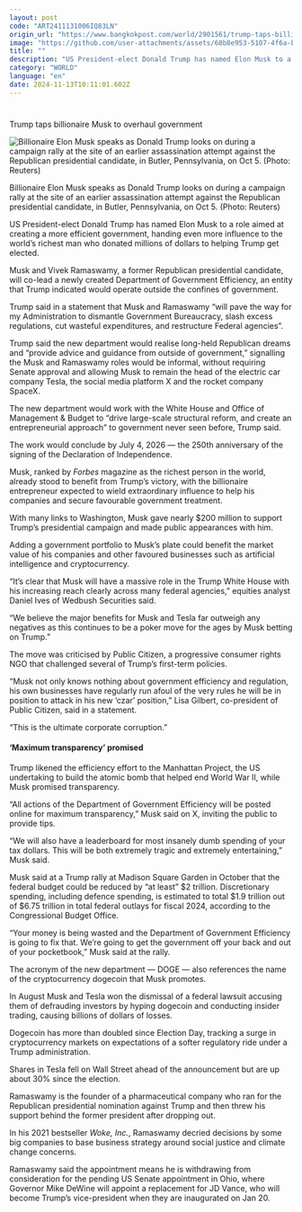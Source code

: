 ```yaml
---
layout: post
code: "ART2411131006IQ83LN"
origin_url: "https://www.bangkokpost.com/world/2901561/trump-taps-billionaire-musk-to-overhaul-government"
image: "https://github.com/user-attachments/assets/68b8e953-5107-4f6a-b60f-041786d023c0"
title: ""
description: "US President-elect Donald Trump has named Elon Musk to a role aimed at creating a more efficient government, handing even more influence to the world’s richest man who donated millions of dollars to helping Trump get elected."
category: "WORLD"
language: "en"
date: 2024-11-13T10:11:01.602Z
---
```


# 

Trump taps billionaire Musk to overhaul government

![Billionaire Elon Musk speaks as Donald Trump looks on during a campaign rally at the site of an earlier assassination attempt against the Republican presidential candidate, in Butler, Pennsylvania, on Oct 5. (Photo: Reuters)](https://github.com/user-attachments/assets/a7944700-cbeb-4189-b358-1b09575f3cbf)

Billionaire Elon Musk speaks as Donald Trump looks on during a campaign rally at the site of an earlier assassination attempt against the Republican presidential candidate, in Butler, Pennsylvania, on Oct 5. (Photo: Reuters)

US President-elect Donald Trump has named Elon Musk to a role aimed at creating a more efficient government, handing even more influence to the world’s richest man who donated millions of dollars to helping Trump get elected.

Musk and Vivek Ramaswamy, a former Republican presidential candidate, will co-lead a newly created Department of Government Efficiency, an entity that Trump indicated would operate outside the confines of government.

Trump said in a statement that Musk and Ramaswamy “will pave the way for my Administration to dismantle Government Bureaucracy, slash excess regulations, cut wasteful expenditures, and restructure Federal agencies”.

Trump said the new department would realise long-held Republican dreams and “provide advice and guidance from outside of government,” signalling the Musk and Ramaswamy roles would be informal, without requiring Senate approval and allowing Musk to remain the head of the electric car company Tesla, the social media platform X and the rocket company SpaceX.

The new department would work with the White House and Office of Management & Budget to “drive large-scale structural reform, and create an entrepreneurial approach” to government never seen before, Trump said.

The work would conclude by July 4, 2026 — the 250th anniversary of the signing of the Declaration of Independence.

Musk, ranked by _Forbes_ magazine as the richest person in the world, already stood to benefit from Trump’s victory, with the billionaire entrepreneur expected to wield extraordinary influence to help his companies and secure favourable government treatment.

With many links to Washington, Musk gave nearly $200 million to support Trump’s presidential campaign and made public appearances with him.

Adding a government portfolio to Musk’s plate could benefit the market value of his companies and other favoured businesses such as artificial intelligence and cryptocurrency.

“It’s clear that Musk will have a massive role in the Trump White House with his increasing reach clearly across many federal agencies,” equities analyst Daniel Ives of Wedbush Securities said.

“We believe the major benefits for Musk and Tesla far outweigh any negatives as this continues to be a poker move for the ages by Musk betting on Trump.”

The move was criticised by Public Citizen, a progressive consumer rights NGO that challenged several of Trump’s first-term policies.

“Musk not only knows nothing about government efficiency and regulation, his own businesses have regularly run afoul of the very rules he will be in position to attack in his new ‘czar’ position,” Lisa Gilbert, co-president of Public Citizen, said in a statement.

“This is the ultimate corporate corruption.”

#### ‘Maximum transparency’ promised

Trump likened the efficiency effort to the Manhattan Project, the US undertaking to build the atomic bomb that helped end World War II, while Musk promised transparency.

“All actions of the Department of Government Efficiency will be posted online for maximum transparency,” Musk said on X, inviting the public to provide tips.

“We will also have a leaderboard for most insanely dumb spending of your tax dollars. This will be both extremely tragic and extremely entertaining,” Musk said.

Musk said at a Trump rally at Madison Square Garden in October that the federal budget could be reduced by “at least” $2 trillion. Discretionary spending, including defence spending, is estimated to total $1.9 trillion out of $6.75 trillion in total federal outlays for fiscal 2024, according to the Congressional Budget Office.

“Your money is being wasted and the Department of Government Efficiency is going to fix that. We’re going to get the government off your back and out of your pocketbook,” Musk said at the rally.

The acronym of the new department — DOGE — also references the name of the cryptocurrency dogecoin that Musk promotes.

In August Musk and Tesla won the dismissal of a federal lawsuit accusing them of defrauding investors by hyping dogecoin and conducting insider trading, causing billions of dollars of losses.

Dogecoin has more than doubled since Election Day, tracking a surge in cryptocurrency markets on expectations of a softer regulatory ride under a Trump administration.

Shares in Tesla fell on Wall Street ahead of the announcement but are up about 30% since the election.

Ramaswamy is the founder of a pharmaceutical company who ran for the Republican presidential nomination against Trump and then threw his support behind the former president after dropping out.

In his 2021 bestseller _Woke, Inc._, Ramaswamy decried decisions by some big companies to base business strategy around social justice and climate change concerns.

Ramaswamy said the appointment means he is withdrawing from consideration for the pending US Senate appointment in Ohio, where Governor Mike DeWine will appoint a replacement for JD Vance, who will become Trump’s vice-president when they are inaugurated on Jan 20.